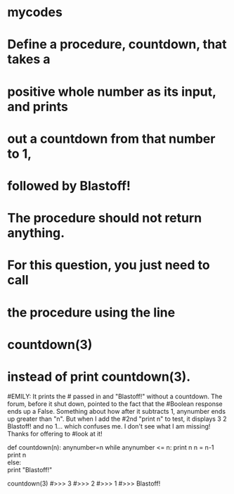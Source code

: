 # mycodes
# Define a procedure, countdown, that takes a
# positive whole number as its input, and prints
# out a countdown from that number to 1,
# followed by Blastoff!
# The procedure should not return anything.
# For this question, you just need to call 
# the procedure using the line
# countdown(3)
# instead of print countdown(3).

#EMILY: It prints the # passed in and "Blastoff!" without a countdown. The forum, before it shut down, pointed to the fact that the #Boolean response ends up a False. Something about how after it subtracts 1, anynumber ends up greater than "n". But when I add the #2nd "print n" to test, it displays 3 2 Blastoff! and no 1... which confuses me. I don't see what I am missing! Thanks for offering to #look at it!

def countdown(n):
    anynumber=n
    while anynumber <= n:
        print n
        n = n-1
        print n     
    else:                  
        print "Blastoff!"
      

countdown(3)
#>>> 3
#>>> 2
#>>> 1
#>>> Blastoff!
